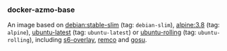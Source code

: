 ### docker-azmo-base

An image based on [debian:stable-slim](https://hub.docker.com/_/debian/) (tag: `debian-slim`), [alpine:3.8](https://hub.docker.com/_/alpine) (tag: `alpine`),
[ubuntu-latest](https://hub.docker.com/_/ubuntu) (tag: `ubuntu-latest`) or [ubuntu-rolling](https://hub.docker.com/_/ubuntu) (tag: `ubuntu-rolling`),
including [s6-overlay](https://github.com/just-containers/s6-overlay), [remco](https://github.com/HeavyHorst/remco) and [gosu](https://github.com/tianon/gosu).
